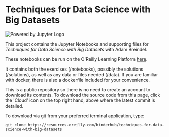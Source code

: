 # Techniques for Data Science with Big Datasets

![Powered by Jupyter Logo](https://cdn.oreillystatic.com/images/icons/powered_by_jupyter.png)

This project contains the Jupyter Notebooks and supporting files for _Techniques for Data Science with Big Datasets_ with Adam Breindel. 

These notebooks can be run on the O'Reilly Learning Platform [here](https://learning.oreilly.com/jupyter-notebooks/~/${NOTEBOOK_FPID}).

It contains both the exercises (/notebooks), possibly the solutions (/solutions), as well as any data or files needed (/data). If you are familiar with docker, there is also a dockerfile included for your convenience. 

This is a public repository so there is no need to create an account to download its contents. To download the source code from this page, click the 'Cloud' icon on the top right hand, above where the latest commit is detailed.

To download via git from your preferred terminal application, type:

```git clone https://resources.oreilly.com/binderhub/techniques-for-data-science-with-big-datasets```
